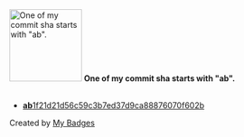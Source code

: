 <img src="https://my-badges.github.io/my-badges/ab-commit.png" alt="One of my commit sha starts with &quot;ab&quot;." title="One of my commit sha starts with &quot;ab&quot;." width="128">
<strong>One of my commit sha starts with &quot;ab&quot;.</strong>
<br><br>

- <a href="https://github.com/ksysoev/learning_react/commit/ab1f21d21d56c59c3b7ed37d9ca88876070f602b"><strong>ab</strong>1f21d21d56c59c3b7ed37d9ca88876070f602b</a>


Created by <a href="https://github.com/my-badges/my-badges">My Badges</a>